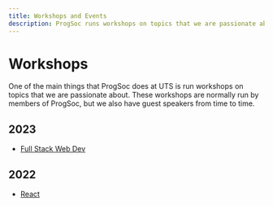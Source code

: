 ```yaml
---
title: Workshops and Events
description: ProgSoc runs workshops on topics that we are passionate about. These workshops are normally run by members of ProgSoc, but we also have guest speakers from time to time.
---
```


# Workshops

One of the main things that ProgSoc does at UTS is run workshops on topics that we are passionate about. These workshops are normally run by members of ProgSoc, but we also have guest speakers from time to time.

## 2023

- [Full Stack Web Dev](./2023/full-stack-web-development.md)

## 2022

- [React](./2022/react.md)